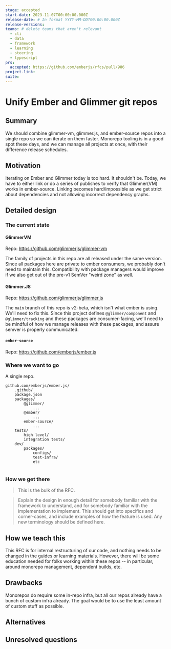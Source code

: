 ```yaml
---
stage: accepted
start-date: 2023-11-07T00:00:00.000Z
release-date: # In format YYYY-MM-DDT00:00:00.000Z
release-versions:
teams: # delete teams that aren't relevant
  - cli
  - data
  - framework
  - learning
  - steering
  - typescript
prs:
  accepted: https://github.com/emberjs/rfcs/pull/986
project-link:
suite: 
---
```


<!--- 
Directions for above: 

stage: Leave as is
start-date: Fill in with today's date, 2032-12-01T00:00:00.000Z
release-date: Leave as is
release-versions: Leave as is
teams: Include only the [team(s)](README.md#relevant-teams) for which this RFC applies
prs:
  accepted: Fill this in with the URL for the Proposal RFC PR
project-link: Leave as is
suite: Leave as is
-->

# Unify Ember and Glimmer git repos 

## Summary

We should combine glimmer-vm, glimmer.js, and ember-source repos into a single repo so we can iterate on them faster.
Monorepo tooling is in a good spot these days, and we can manage all projects at once, with their difference release schedules.


## Motivation

Iterating on Ember and Glimmer today is too hard. It shouldn't be. Today, we have to either link or do a series of publishes to verify that Glimmer(VM) works in ember-source. Linking becomes hard/impossible as we get strict about dependencies and not  allowing incorrect dependency graphs.

## Detailed design

### The current state

#### GlimmerVM

Repo: https://github.com/glimmerjs/glimmer-vm

The family of projects in this repo are all released under the same version. Since all packages here are private to ember consumers, we probably don't need to maintain this. Compatibility with package managers would improve if we also get out of the pre-v1 SemVer "weird zone" as well.


#### Glimmer.JS

Repo: https://github.com/glimmerjs/glimmer.js

The `main` branch of this repo is v2-beta, which isn't what ember is using. We'll need to fix this. Since this project defines `@glimmer/component` and `@glimmer/tracking` and these packages are consumer-facing, we'll need to be mindful of how we manage releases with these packages, and assure semver is properly communicated.

#### `ember-source`

Repo: https://github.com/emberjs/ember.js


### Where we want to go

A single repo.
```
github.com/emberjs/ember.js/
    .github/
    package.json
    packages/
        @glimmer/
            ...
        @ember/
            ...
        ember-source/
            ...
    tests/
        high level/
        integration tests/
    dev/
        packages/
            configs/
            test-infra/
            etc
            
```

### How we get there

> This is the bulk of the RFC.

> Explain the design in enough detail for somebody
familiar with the framework to understand, and for somebody familiar with the
implementation to implement. This should get into specifics and corner-cases,
and include examples of how the feature is used. Any new terminology should be
defined here.

## How we teach this


This RFC is for internal restructuring of our code, and nothing needs to be changed in the guides or learning materials. However, there will be some education needed for folks working within these repos -- in particular, around monorepo management, dependent builds, etc.

## Drawbacks

Monorepos do require some in-repo infra, but all our repos already have a bunch of custom infra already.
The goal would be to use the least amount of custom stuff as possible.

## Alternatives


## Unresolved questions

